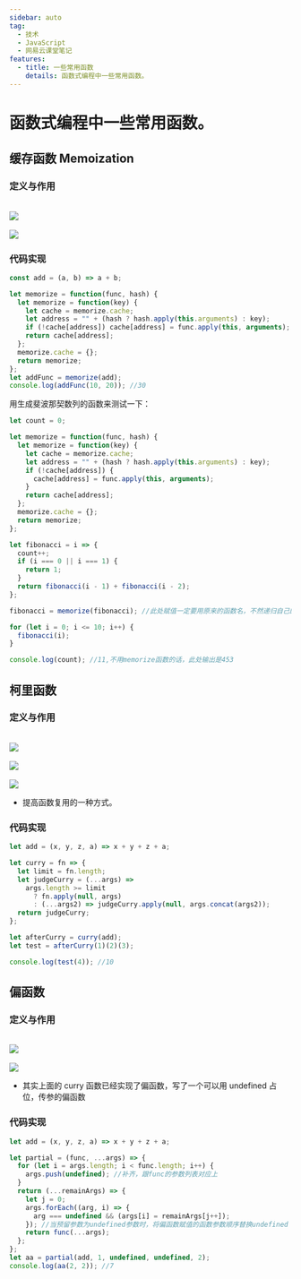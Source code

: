 ```yaml
---
sidebar: auto
tag:
  - 技术
  - JavaScript
  - 网易云课堂笔记
features:
  - title: 一些常用函数
    details: 函数式编程中一些常用函数。
---
```


# 函数式编程中一些常用函数。

## 缓存函数 Memoization

### 定义与作用

<br/>
<img style="display:table;margin:auto" src="../.vuepress/images/commonlyUsedFunctions/commonlyUsedFunctions1.png" />

<br/>
<img style="display:table;margin:auto" src="../.vuepress/images/commonlyUsedFunctions/commonlyUsedFunctions2.png" />

### 代码实现

```javascript
const add = (a, b) => a + b;

let memorize = function(func, hash) {
  let memorize = function(key) {
    let cache = memorize.cache;
    let address = "" + (hash ? hash.apply(this.arguments) : key);
    if (!cache[address]) cache[address] = func.apply(this, arguments);
    return cache[address];
  };
  memorize.cache = {};
  return memorize;
};
let addFunc = memorize(add);
console.log(addFunc(10, 20)); //30
```

用生成斐波那契数列的函数来测试一下：

```javascript
let count = 0;

let memorize = function(func, hash) {
  let memorize = function(key) {
    let cache = memorize.cache;
    let address = "" + (hash ? hash.apply(this.arguments) : key);
    if (!cache[address]) {
      cache[address] = func.apply(this, arguments);
    }
    return cache[address];
  };
  memorize.cache = {};
  return memorize;
};

let fibonacci = i => {
  count++;
  if (i === 0 || i === 1) {
    return 1;
  }
  return fibonacci(i - 1) + fibonacci(i - 2);
};

fibonacci = memorize(fibonacci); //此处赋值一定要用原来的函数名，不然递归自己的时候不会走memorize函数

for (let i = 0; i <= 10; i++) {
  fibonacci(i);
}

console.log(count); //11,不用memorize函数的话，此处输出是453
```

## 柯里函数

### 定义与作用

<br/>
<img style="display:table;margin:auto" src="../.vuepress/images/commonlyUsedFunctions/commonlyUsedFunctions3.png" />

<br/>
<img style="display:table;margin:auto" src="../.vuepress/images/commonlyUsedFunctions/commonlyUsedFunctions4.png" />

<br/>
<img style="display:table;margin:auto" src="../.vuepress/images/commonlyUsedFunctions/commonlyUsedFunctions5.png" />

- 提高函数复用的一种方式。

### 代码实现

```javascript
let add = (x, y, z, a) => x + y + z + a;

let curry = fn => {
  let limit = fn.length;
  let judgeCurry = (...args) =>
    args.length >= limit
      ? fn.apply(null, args)
      : (...args2) => judgeCurry.apply(null, args.concat(args2));
  return judgeCurry;
};

let afterCurry = curry(add);
let test = afterCurry(1)(2)(3);

console.log(test(4)); //10
```

## 偏函数

### 定义与作用

<br/>
<img style="display:table;margin:auto" src="../.vuepress/images/commonlyUsedFunctions/commonlyUsedFunctions6.png" />

<br/>
<img style="display:table;margin:auto" src="../.vuepress/images/commonlyUsedFunctions/commonlyUsedFunctions7.png" />

- 其实上面的 curry 函数已经实现了偏函数，写了一个可以用 undefined 占位，传参的偏函数

### 代码实现

```javascript
let add = (x, y, z, a) => x + y + z + a;

let partial = (func, ...args) => {
  for (let i = args.length; i < func.length; i++) {
    args.push(undefined); //补齐，跟func的参数列表对应上
  }
  return (...remainArgs) => {
    let j = 0;
    args.forEach((arg, i) => {
      arg === undefined && (args[i] = remainArgs[j++]);
    }); //当预留参数为undefined参数时，将偏函数赋值的函数参数顺序替换undefined
    return func(...args);
  };
};
let aa = partial(add, 1, undefined, undefined, 2);
console.log(aa(2, 2)); //7
```
